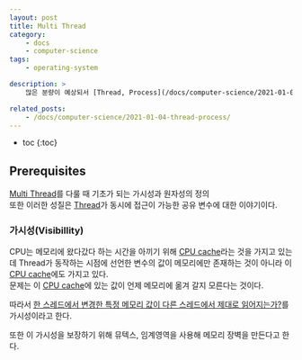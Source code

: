 ```yaml
---
layout: post
title: Multi Thread
category:
    - docs
    - computer-science
tags:
    - operating-system

description: >
    많은 분량이 예상되서 [Thread, Process](/docs/computer-science/2021-01-04-thread-process) 글에 다 적지 못했던 Multi-Thread에 대한 이야기.

related_posts:
    - /docs/computer-science/2021-01-04-thread-process/
---
```

<!-- blank -->
* toc
{:toc}

## Prerequisites
<u>Multi Thread</u>를 다룰 때 기초가 되는 가시성과 원자성의 정의  
또한 이러한 성질은 <u>Thread</u>가 동시에 접근이 가능한 공유 변수에 대한 이야기이다.

### 가시성(Visibillity)
CPU는 메모리에 왔다갔다 하는 시간을 아끼기 위해 <u>CPU cache</u>라는 것을 가지고 있는데 Thread가 동작하는 시점에 선언한 변수의 값이 메모리에만 존재하는 것이 아니라 이 <u>CPU cache</u>에도 가지고 있다.  
문제는 이 <u>CPU cache</u>에 있는 값이 언제 메모리에 옮겨 갈지 모른다는 것이다.  

따라서 <u>한 스레드에서 변경한 특정 메모리 값이 다른 스레드에서 제대로 읽어지는가?</u>를 가시성이라고 한다.  

또한 이 가시성을 보장하기 위해 뮤텍스, 임계영역을 사용해 메모리 장벽을 만든다고 한다.  